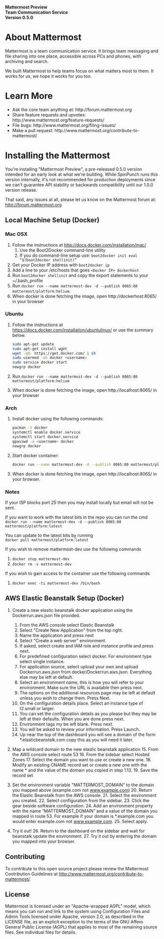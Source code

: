 **Mattermost Preview**  
**Team Communication Service**  
**Version 0.5.0**


About Mattermost
================

Mattermost is a team communication service. It brings team messaging and file sharing into one place, accessible across PCs and phones, with archiving and search.

We built Mattermost to help teams focus on what matters most to them. It works for us, we hope it works for you too.

Learn More
==========
<ul>
<li/>Ask the core team anything at: http://forum.mattermost.org</li>
<li/>Share feature requests and upvotes: http://www.mattermost.org/feature-requests/</li>
<li/>File bugs: http://www.mattermost.org/filing-issues/</li>
<li/>Make a pull request: http://www.mattermost.org/contribute-to-mattermost/</li>
</ul>

Installing the Mattermost
=========================

You're installing "Mattermost Preview", a pre-released 0.5.0 version intended for an early look at what we're building. While SpinPunch runs this version internally, it's not recommended for production deployments since we can't guarantee API stability or backwards compatibility until our 1.0.0 version release. 

That said, any issues at all, please let us know on the Mattermost forum at: http://forum.mattermost.org 

Local Machine Setup (Docker)
-----------------------------

### Mac OSX ###

1. Follow the instructions at http://docs.docker.com/installation/mac/  
    1. Use the Boot2Docker command-line utility  
    2. If you do command-line setup use: `boot2docker init eval “$(boot2docker shellinit)”`  
2. Get your Docker IP address with `boot2docker ip`
3. Add a line to your /etc/hosts that goes `<Docker IP> dockerhost`
4. Run `boot2docker shellinit` and copy the export statements to your ~/.bash\_profile
5. Run `docker run --name mattermost-dev -d --publish 8065:80 mattermost/platform:helium`. 
6. When docker is done fetching the image, open http://dockerhost:8065/ in your browser

### Ubuntu ###
1. Follow the instructions at https://docs.docker.com/installation/ubuntulinux/ or use the summary below.

	``` bash
	sudo apt-get update
	sudo apt-get install wget
	wget -qO- https://get.docker.com/ | sh
	sudo usermod -aG docker <username>
	sudo service docker start
	newgrp docker
	```

2. Run `docker run --name mattermost-dev -d --publish 8065:80 mattermost/platform:helium`
3. When docker is done fetching the image, open http://localhost:8065/ in your browser

### Arch ###
1. Install docker using the following commands:

	``` bash
	pacman -S docker
	systemctl enable docker.service
	systemctl start docker.service
	gpasswd -a <username> docker
	newgrp docker
	```

2. Start docker container:

	``` bash
	docker run --name mattermost-dev -d --publish 8065:80 mattermost/platform:helium
	```

3. When docker is done fetching the image, open http://localhost:8065/ in your browser.

### Notes ###
If your ISP blocks port 25 then you may install locally but email will not be sent.

If you want to work with the latest bits in the repo you can run the cmd  
`docker run --name mattermost-dev -d --publish 8065:80 mattermost/platform:latest`

You can update to the latest bits by running  
`docker pull mattermost/platform:latest`

If you wish to remove mattermost-dev use the following commands  

1. `docker stop mattermost-dev`
2. `docker rm -v mattermost-dev`

If you wish to gain access to the container use the following commands
1. `docker exec -ti mattermost-dev /bin/bash`

AWS Elastic Beanstalk Setup (Docker)
------------------------------------

1. Create a new elastic beanstalk docker application using the Dockerrun.aws.json file provided. 
	1. From the AWS console select Elastic Beanstalk
	2. Select "Create New Application" from the top right.
	3. Name the application and press next
	4. Select "Create a web server" environment.
	5. If asked, select create and IAM role and instance profile and press next.
	6. For predefined configuration select docker. For environment type select single instance. 
	7. For application source, select upload your own and upload Dockerrun.aws.json from docker/Dockerrun.aws.json. Everything else may be left at default.
	8. Select an environment name, this is how you will refer to your environment. Make sure the URL is available then press next.
	9. The options on the additional resources page may be left at default unless you wish to change them. Press Next.
	10. On the configuration details place. Select an instance type of t2.small or larger.
	11. You can set the configuration details as you please but they may be left at their defaults. When you are done press next.
	12. Environment tags my be left blank. Press next.
	13. You will be asked to review your information. Press Launch.
	14. Up near the top of the dashboard you will see a domain of the form \*.elasticbeanstalk.com copy this as you will need it later.

2. Map a wildcard domain to the new elastic beanstalk application
	15. From the AWS console select route 53
	16. From the sidebar select Hosted Zones 
	17. Select the domain you want to use or create a new one.
	18. Modify an existing CNAME record set or create a new one with the name * and the value of the domain you copied in step 1.13.
	19. Save the record set

3. Set the environment variable "MATTERMOST\_DOMAIN" to the domain you mapped above (example.com not www.example.com)
	20. Return the Elastic Beanstalk from the AWS console.
	21. Select the environment you created.
	22. Select configuration from the sidebar.
	23. Click the gear beside software configuration.
	24. Add an environment property with the name “MATTERMOST\_DOMAIN” and a value of the domain you mapped in route 53. For example if your domain is \*.example.com you would enter example.com not www.example.com.
	25. Select apply.

4. Try it out!
	26. Return to the dashboard on the sidebar and wait for beanstalk update the environment.
	27. Try it out by entering the domain you mapped into your browser.

Contributing 
------------ 
 
To contribute to this open source project please review the Mattermost Contribution Guidelines at http://www.mattermost.org/contribute-to-mattermost/. 

License
-------

Mattermost is licensed under an "Apache-wrapped AGPL" model, which means you can run and link to the system using Configuration Files and Admin Tools licensed under Apache, version 2.0, as described in the LICENSE file, as an explicit exception to the terms of the GNU Affero General Public License (AGPL) that applies to most of the remaining source files. See individual files for details.

